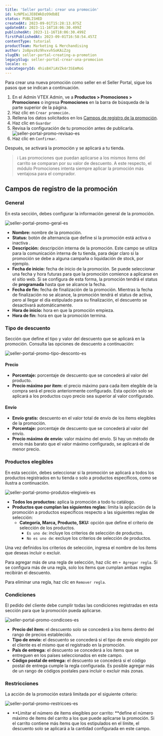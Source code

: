 ```yaml
---
title: 'Seller portal: crear una promoción'
id: kzNPEaiJE8EWkDzO9dbBI
status: PUBLISHED
createdAt: 2023-09-01T15:28:13.875Z
updatedAt: 2023-11-16T18:06:30.499Z
publishedAt: 2023-11-16T18:06:30.499Z
firstPublishedAt: 2023-09-01T16:58:54.457Z
contentType: tutorial
productTeam: Marketing & Merchandising
author: 2o8pvz6z9hvxvhSoKAiZzg
slugEN: seller-portal-creating-a-promotion
legacySlug: seller-portal-crear-una-promocion
locale: es
subcategoryId: 4hisB47iAVZk4r3SEmMoG
---
```


Para crear una nueva promoción como seller en el Seller Portal, sigue los pasos que se indican a continuación.

1. En el Admin VTEX Admin, ve a **Productos > Promociones > Promociones** o ingresa **Promociones** en la barra de búsqueda de la parte superior de la página.
2. Haz clic en `Crear promoción.`
3. Rellena los datos solicitados en los [Campos de registro de la promoción](#campos-de-registro-de-la-promocion).
4. Haz clic en `Guardar`
5. Revisa la configuración de tu promoción antes de publicarla.
![seller-portal-promo-revisao-es](https://raw.githubusercontent.com/vtexdocs/help-center-content/refs/heads/main/docs/es/tutorials/Sellers/seller-portal/seller-portal-crear-una-promocion_1.png)
6. Haz clic en `Confirmar`.

Después, se activará la promoción y se aplicará a tu tienda.

> ℹ️ Las promociones que puedan aplicarse a los mismos ítems del carrito se comparan por su valor de descuento. A este respecto, el módulo Promociones intenta siempre aplicar la promoción más ventajosa para el comprador.

## Campos de registro de la promoción

### General

En esta sección, debes configurar la información general de la promoción.

![seller-portal-promo-geral-es](https://raw.githubusercontent.com/vtexdocs/help-center-content/refs/heads/main/docs/es/tutorials/Sellers/seller-portal/seller-portal-crear-una-promocion_2.png)

* **Nombre:** nombre de la promoción.
* **Status:** botón de alternancia que define si la promoción está activa <i class="fas-toggle-on"></i> o inactiva <i class="fas-toggle-off"></i>.
* **Descripción:** descripción interna de la promoción. Este campo se utiliza para la comunicación interna de tu tienda, para dejar claro si la promoción se debe a alguna campaña o liquidación de stock, por ejemplo.
* **Fecha de inicio:** fecha de inicio de la promoción. Se puede seleccionar una fecha y hora futuras para que la promoción comience a aplicarse en el sitio web. Si se configura de esta forma, la promoción tendrá el status de **programada** hasta que se alcance la fecha. 
* **Fecha de fin:** fecha de finalización de la promoción. Mientras la fecha de finalización no se alcance, la promoción tendrá el status de activa, pero al llegar el día estipulado para su finalización, el descuento se desactivará automáticamente.
* **Hora de inicio:** hora en que la promoción empieza.
* **Hora de fin:** hora en que la promoción termina.

### Tipo de descuento

Sección que define el tipo y valor del descuento que se aplicará en la promoción. Consulta las opciones de descuento a continuación:

![seller-portal-promo-tipo-desconto-es](https://raw.githubusercontent.com/vtexdocs/help-center-content/refs/heads/main/docs/es/tutorials/Sellers/seller-portal/seller-portal-crear-una-promocion_3.png)

#### Precio

* **Porcentaje:** porcentaje de descuento que se concederá al valor del producto.
* **Precio máximo por ítem:** el precio máximo para cada ítem elegible de la compra será el precio anteriormente configurado. Esta opción solo se aplicará a los productos cuyo precio sea superior al valor configurado.

#### Envío

* **Envío gratis:** descuento en el valor total de envío de los ítems elegibles de la promoción.
* **Porcentaje:** porcentaje de descuento que se concederá al valor del envío. 
* **Precio máximo de envío:** valor máximo del envío. Si hay un método de envío más barato que el valor máximo configurado, se aplicará el de menor precio.

### Productos elegibles

En esta sección, debes seleccionar si la promoción se aplicará a todos los productos registrados en tu tienda o solo a productos específicos, como se ilustra a continuación.

![seller-portal-promo-produtos-elegiveis-es](https://raw.githubusercontent.com/vtexdocs/help-center-content/refs/heads/main/docs/es/tutorials/Sellers/seller-portal/seller-portal-crear-una-promocion_4.png)

* **Todos los productos:** aplica la promoción a todo tu catálogo.
* **Productos que cumplan las siguientes reglas:** limita la aplicación de la promoción a productos específicos respecto a las siguientes reglas de selección:
  * **Categoría, Marca, Producto, SKU:** opción que define el criterio de selección de los productos.
      * `Es uno de`: incluye los criterios de selección de productos.
      * `No es uno de`: excluye los criterios de selección de productos.

Una vez definidos los criterios de selección, ingresa el nombre de los ítems que deseas incluir o excluir.

Para agregar más de una regla de selección, haz clic en `+ Agregar regla`. Si se configura más de una regla, solo los ítems que cumplan ambas reglas recibirán el descuento.

Para eliminar una regla, haz clic en <i class="fas-trash-can"></i> `Remover regla`.

### Condiciones

El pedido del cliente debe cumplir todas las condiciones registradas en esta sección para que la promoción pueda aplicarse.

![seller-portal-promo-condicoes-es](https://raw.githubusercontent.com/vtexdocs/help-center-content/refs/heads/main/docs/es/tutorials/Sellers/seller-portal/seller-portal-crear-una-promocion_5.png)

* **Precio del ítem:** el descuento solo se concederá a los ítems dentro del rango de precios establecido. 
* **Tipo de envío:** el descuento se concederá si el tipo de envío elegido por el cliente es el mismo que el registrado en la promoción. 
* **País de entrega:** el descuento se concederá a los ítems que se entreguen en los países seleccionados en este campo.
* **Código postal de entrega:** el descuento se concederá si el código postal de entrega cumple la regla configurada. Es posible agregar más de un rango de códigos postales para incluir o excluir más zonas.

### Restricciones

La acción de la promoción estará limitada por el siguiente criterio:

![seller-portal-promo-restricoes-es](https://raw.githubusercontent.com/vtexdocs/help-center-content/refs/heads/main/docs/es/tutorials/Sellers/seller-portal/seller-portal-crear-una-promocion_6.png)

* **Limitar el número de ítems elegibles por carrito: **define el número máximo de ítems del carrito a los que puede aplicarse la promoción. Si el carrito contiene más ítems que los estipulados en el límite, el descuento solo se aplicará a la cantidad configurada en este campo.
